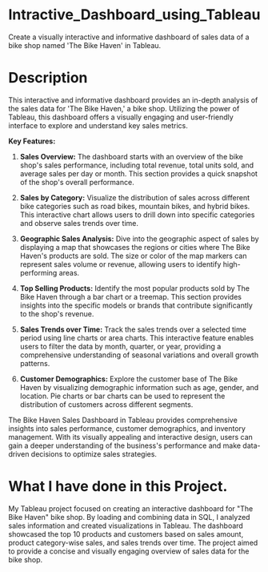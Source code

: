 # Intractive_Dashboard_using_Tableau
Create a visually interactive and informative dashboard of sales data of a bike shop named 'The Bike Haven' in Tableau.

# Description
This interactive and informative dashboard provides an in-depth analysis of the sales data for 'The Bike Haven,' a bike shop. Utilizing the power of Tableau, this dashboard offers a visually engaging and user-friendly interface to explore and understand key sales metrics.

**Key Features:**

1. **Sales Overview:** The dashboard starts with an overview of the bike shop's sales performance, including total revenue, total units sold, and average sales per day or month. This section provides a quick snapshot of the shop's overall performance.

2. **Sales by Category:** Visualize the distribution of sales across different bike categories such as road bikes, mountain bikes, and hybrid bikes. This interactive chart allows users to drill down into specific categories and observe sales trends over time.

3. **Geographic Sales Analysis:** Dive into the geographic aspect of sales by displaying a map that showcases the regions or cities where The Bike Haven's products are sold. The size or color of the map markers can represent sales volume or revenue, allowing users to identify high-performing areas.

4. **Top Selling Products:** Identify the most popular products sold by The Bike Haven through a bar chart or a treemap. This section provides insights into the specific models or brands that contribute significantly to the shop's revenue.

5. **Sales Trends over Time:** Track the sales trends over a selected time period using line charts or area charts. This interactive feature enables users to filter the data by month, quarter, or year, providing a comprehensive understanding of seasonal variations and overall growth patterns.

6. **Customer Demographics:** Explore the customer base of The Bike Haven by visualizing demographic information such as age, gender, and location. Pie charts or bar charts can be used to represent the distribution of customers across different segments.

The Bike Haven Sales Dashboard in Tableau provides comprehensive insights into sales performance, customer demographics, and inventory management. With its visually appealing and interactive design, users can gain a deeper understanding of the business's performance and make data-driven decisions to optimize sales strategies.


# What I have done in this Project.

My Tableau project focused on creating an interactive dashboard for "The Bike Haven" bike shop. By loading and combining data in SQL, I analyzed sales information and created visualizations in Tableau. The dashboard showcased the top 10 products and customers based on sales amount, product category-wise sales, and sales trends over time. The project aimed to provide a concise and visually engaging overview of sales data for the bike shop.


